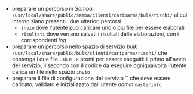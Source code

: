 - preparare un percorso in *Samba* `/usr/local/share/public/samba/clienti/cariparma/bulk/rischi/` al cui interno siano presenti i due ulteriori percorsi:
  - `invio` dove l'utente puo caricare uno o piu file per essere elaborati
  - `risultati` dove verrano salvati i risultati delle elaborazioni, con i corrispondenti *log*
- preparare un percorso nello spazio di servizio *bulk* `/usr/local/share/public/bulk/clienti/cariparma/rischi/` che contenga i due file `.sh` e `.R` pronti per essere eseguiti:
  il primo all'avvio del servizio, il secondo con il codice da eseguire ogniqualvolta l'utente carica un file nello spazio `invio` 
- preparare il file di configurazione del servizio `` che deve essere caricato, validato e inizializzato dall'utente *admin* `masterinfo`
